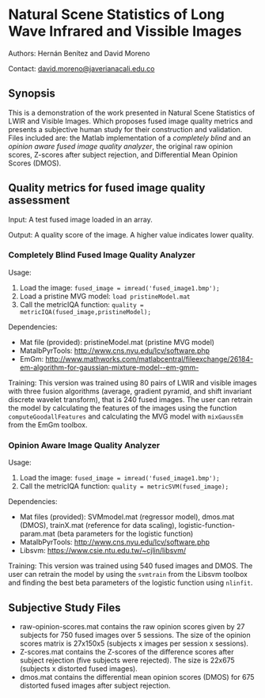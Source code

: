 # Natural Scene Statistics of Long Wave Infrared and Vissible Images

Authors: Hernán Benítez and David Moreno

Contact: david.moreno@javerianacali.edu.co

## Synopsis

This is a demonstration of the work presented in Natural Scene Statistics of LWIR and Visible Images. Which proposes fused image quality metrics and presents a subjective human study for their construction and validation. Files included are: the Matlab implementation of a *completely blind* and an *opinion aware fused image quality analyzer*, the original raw opinion scores, Z-scores after subject rejection, and Differential Mean Opinion Scores (DMOS).

## Quality metrics for fused image quality assessment

Input: A test fused image loaded in an array.

Output: A quality score of the image. A higher value indicates lower quality.

### Completely Blind Fused Image Quality Analyzer

Usage:

1. Load the image: ``` fused_image = imread('fused_image1.bmp'); ```
2. Load a pristine MVG model: ``` load pristineModel.mat ```
3. Call the metricIQA function: ``` quality = metricIQA(fused_image,pristineModel); ```

Dependencies:
- Mat file (provided): pristineModel.mat (pristine MVG model)
- MatalbPyrTools: http://www.cns.nyu.edu/lcv/software.php
- EmGm: http://www.mathworks.com/matlabcentral/fileexchange/26184-em-algorithm-for-gaussian-mixture-model--em-gmm-

Training: This version was trained using 80 pairs of LWIR and visible images with three fusion algorithms (average, gradient pyramid, and shift invariant discrete wavelet transform), that is 240 fused images. The user can retrain the model by calculating the features of the images using the function ```computeGoodallFeatures``` and calculating the MVG model with ```mixGaussEm``` from the EmGm toolbox.

### Opinion Aware Image Quality Analyzer

Usage:

1. Load the image: ``` fused_image = imread('fused_image1.bmp'); ```
2. Call the metricIQA function: ``` quality = metricSVM(fused_image); ```

Dependencies:
- Mat files (provided): SVMmodel.mat (regressor model), dmos.mat (DMOS), trainX.mat (reference for data scaling), logistic-function-param.mat (beta parameters for the logistic function)
- MatalbPyrTools: http://www.cns.nyu.edu/lcv/software.php
- Libsvm: https://www.csie.ntu.edu.tw/~cjlin/libsvm/

Training: This version was trained using 540 fused images and DMOS. The user can retrain the model by using the ```svmtrain``` from the Libsvm toolbox and finding the best beta parameters of the logistic function using ```nlinfit```.

## Subjective Study Files

- raw-opinion-scores.mat contains the raw opinion scores given by 27 subjects for 750 fused images over 5 sessions. The size of the opinion scores matrix is 27x150x5 (subjects x images per session x sessions).
- Z-scores.mat contains the Z-scores of the difference scores after subject rejection (five subjects were rejected). The size is 22x675 (subjects x distorted fused images).
- dmos.mat contains the differential mean opinion scores (DMOS) for 675 distorted fused images after subject rejection.
